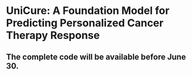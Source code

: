 # UniCure: A Foundation Model for Predicting Personalized Cancer Therapy Response
## The complete code will be available before June 30. 